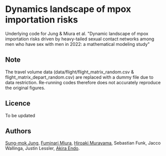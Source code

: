 # Dynamics landscape of mpox importation risks

Underlying code for Jung & Miura et al. "Dynamic landscape of mpox importation risks driven by heavy-tailed sexual contact networks among men who have sex with men in 2022: a mathematical modeling study"

## Note
The travel volume data (data/flight/flight_matrix_random.csv & flight_matrix_depart_random.csv) are replaced with a dummy file due to data restriction. Re-running codes therefore does not accurately reproduce the original figures.

## Licence

To be updated

## Authors
[Sung-mok Jung](https://github.com/SungmokJung),
[Fuminari Miura](https://github.com/fmiura),
[Hiroaki Murayama](https://github.com/hiroaki-murayama), 
Sebastian Funk, 
Jacco Wallinga,
Justin Lessler,
[Akira Endo](https://github.com/akira-endo).
